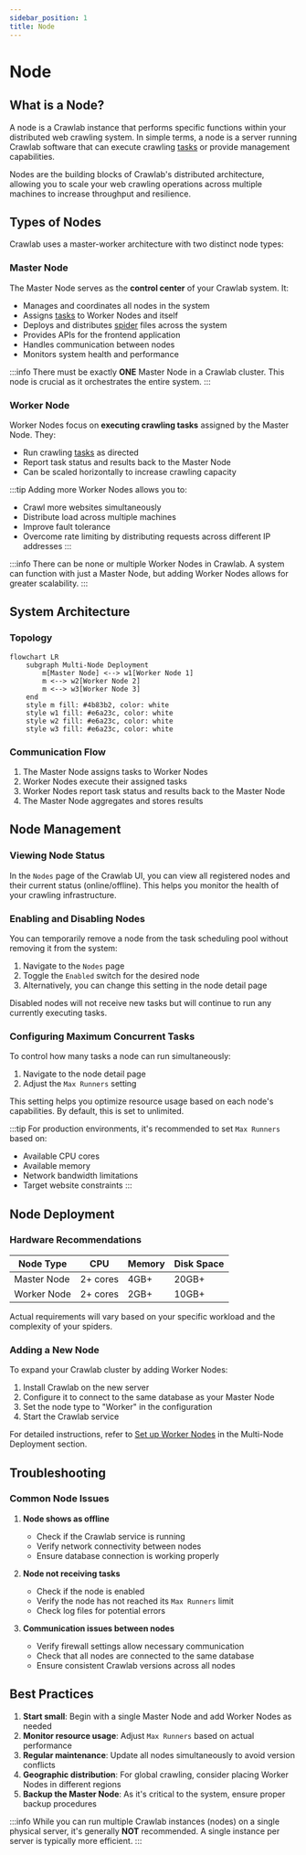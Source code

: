 ```yaml
---
sidebar_position: 1
title: Node
---
```


# Node

## What is a Node?

A node is a Crawlab instance that performs specific functions within your distributed web crawling system. In simple
terms, a node is a server running Crawlab software that can execute crawling [tasks](../task/index.md) or provide
management capabilities.

Nodes are the building blocks of Crawlab's distributed architecture, allowing you to scale your web crawling operations
across multiple machines to increase throughput and resilience.

## Types of Nodes

Crawlab uses a master-worker architecture with two distinct node types:

### Master Node

The Master Node serves as the **control center** of your Crawlab system. It:

- Manages and coordinates all nodes in the system
- Assigns [tasks](../task/index.md) to Worker Nodes and itself
- Deploys and distributes [spider](../spider/index.md) files across the system
- Provides APIs for the frontend application
- Handles communication between nodes
- Monitors system health and performance

:::info
There must be exactly **ONE** Master Node in a Crawlab cluster. This node is crucial as it orchestrates the entire
system.
:::

### Worker Node

Worker Nodes focus on **executing crawling tasks** assigned by the Master Node. They:

- Run crawling [tasks](../task/index.md) as directed
- Report task status and results back to the Master Node
- Can be scaled horizontally to increase crawling capacity

:::tip
Adding more Worker Nodes allows you to:

- Crawl more websites simultaneously
- Distribute load across multiple machines
- Improve fault tolerance
- Overcome rate limiting by distributing requests across different IP addresses
  :::

:::info
There can be none or multiple Worker Nodes in Crawlab. A system can function with just a Master Node, but adding Worker
Nodes allows for greater scalability.
:::

## System Architecture

### Topology

```mermaid
flowchart LR
    subgraph Multi-Node Deployment
        m[Master Node] <--> w1[Worker Node 1]
        m <--> w2[Worker Node 2]
        m <--> w3[Worker Node 3]
    end
    style m fill: #4b83b2, color: white
    style w1 fill: #e6a23c, color: white
    style w2 fill: #e6a23c, color: white
    style w3 fill: #e6a23c, color: white
```

### Communication Flow

1. The Master Node assigns tasks to Worker Nodes
2. Worker Nodes execute their assigned tasks
3. Worker Nodes report task status and results back to the Master Node
4. The Master Node aggregates and stores results

## Node Management

### Viewing Node Status

In the `Nodes` page of the Crawlab UI, you can view all registered nodes and their current status (online/offline). This
helps you monitor the health of your crawling infrastructure.

### Enabling and Disabling Nodes

You can temporarily remove a node from the task scheduling pool without removing it from the system:

1. Navigate to the `Nodes` page
2. Toggle the `Enabled` switch for the desired node
3. Alternatively, you can change this setting in the node detail page

Disabled nodes will not receive new tasks but will continue to run any currently executing tasks.

### Configuring Maximum Concurrent Tasks

To control how many tasks a node can run simultaneously:

1. Navigate to the node detail page
2. Adjust the `Max Runners` setting

This setting helps you optimize resource usage based on each node's capabilities. By default, this is set to unlimited.

:::tip
For production environments, it's recommended to set `Max Runners` based on:

- Available CPU cores
- Available memory
- Network bandwidth limitations
- Target website constraints
  :::

## Node Deployment

### Hardware Recommendations

| Node Type   | CPU      | Memory | Disk Space |
|-------------|----------|--------|------------|
| Master Node | 2+ cores | 4GB+   | 20GB+      |
| Worker Node | 2+ cores | 2GB+   | 10GB+      |

Actual requirements will vary based on your specific workload and the complexity of your spiders.

### Adding a New Node

To expand your Crawlab cluster by adding Worker Nodes:

1. Install Crawlab on the new server
2. Configure it to connect to the same database as your Master Node
3. Set the node type to "Worker" in the configuration
4. Start the Crawlab service

For detailed instructions, refer to [Set up Worker Nodes](../../getting-started/installation.md#set-up-worker-nodes) in
the Multi-Node Deployment section.

## Troubleshooting

### Common Node Issues

1. **Node shows as offline**
    - Check if the Crawlab service is running
    - Verify network connectivity between nodes
    - Ensure database connection is working properly

2. **Node not receiving tasks**
    - Check if the node is enabled
    - Verify the node has not reached its `Max Runners` limit
    - Check log files for potential errors

3. **Communication issues between nodes**
    - Verify firewall settings allow necessary communication
    - Check that all nodes are connected to the same database
    - Ensure consistent Crawlab versions across all nodes

## Best Practices

1. **Start small**: Begin with a single Master Node and add Worker Nodes as needed
2. **Monitor resource usage**: Adjust `Max Runners` based on actual performance
3. **Regular maintenance**: Update all nodes simultaneously to avoid version conflicts
4. **Geographic distribution**: For global crawling, consider placing Worker Nodes in different regions
5. **Backup the Master Node**: As it's critical to the system, ensure proper backup procedures

:::info
While you can run multiple Crawlab instances (nodes) on a single physical server, it's generally **NOT** recommended. A
single instance per server is typically more efficient.
:::
